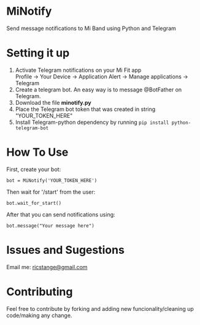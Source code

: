 # MiNotify
Send message notifications to Mi Band using Python and Telegram

# Setting it up
1. Activate Telegram notifications on your Mi Fit app  
Profile -> Your Device -> Application Alert -> Manage applications -> Telegram  
2. Create a telegram bot. An easy way is to message @BotFather on Telegram.
3. Download the file **minotify.py**
4. Place the Telegram bot token that was created in string "YOUR_TOKEN_HERE"
5. Install Telegram-python dependency by running
`pip install python-telegram-bot`

# How To Use
First, create your bot:  
  
`bot = MiNotify('YOUR_TOKEN_HERE')`  
  
Then wait for '/start' from the user:  
  
`bot.wait_for_start()`
  
After that you can send notifications using:  
  
`bot.message("Your message here")`

# Issues and Sugestions
Email me: ricstange@gmail.com

# Contributing
Feel free to contribute by forking and adding new funcionality/cleaning up code/making any change.  
